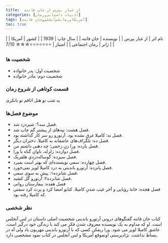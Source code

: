 ```yaml
---
title:  از غبار بپرس از جان فانته
categories: [ادبیات داستانی,رمان]
tags: [آمریکا,رمانلس‌آنجلس,جان فانته]
toc: true
---
```



| نام اثر | از غبار بپرس |
| نویسنده | جان فانته |
| سال چاپ | 1939 |
| کشور | آمریکا |
| ژانر | رمان اجتماعی |
| امتیاز | ⭐⭐⭐⭐⭐⭐⭐☆☆☆ 7/10 |


### شخصیت ها
- شخصیت اول: پدر خانواده
- شخصیت دوم: مادر خانواده


### قسمت کوتاهی از شروع رمان

یه شب تو هتل اتاقم تو بانکری


### موضوع فصل‌ها

- فصل سه؟: شیردزد شد.
- فصل هشت: تپه‌های از پیشتر گم چاپ شد.
- فصل نه: کامیلا غرق نشده بود. آرتورو رو سر کار گذاشته بود.
- فصل ده: تلگراف‌های عاشقانه به کامیلا. 
دختران دیگر.
- فصل یازده: ورا زنِ زخمی؛ چه دهنی داشتم من.
- فصل دوازده: زلزله، تاوانِ گناه با ورا.
- فصل سیزده: گوساله‌دزدیِ هلفریک.
- فصل چهارده: سمی نویسنده‌ای که بهتر است بمیرد.
- فصل پانزده: آرتورو باندینی به درد کامیلا لوپز نمی‌خورد.
- فصل شانزده۱: پیش به سوی سمی.
- فصل شانزده۲: آرتورو گل کشید.
- فصل هفده: بیمارستان روانی
- فصل هجده: خانهٔ رؤیایی و آخر غیب شدنِ کامیلا.
کتابو امضا کرد و پرت کرد سمتی که کامیلا رفته بود. 

### نظر شخصی

کناب جان فانته گفتگوهای درونی آرتورو باندینی شخصیت اصلی داستان در لس آنجلس است. او که مداوم به یک نویسنده معروف شدن فکر می کند با زندگی خود درگیر است. عاشق کامیلا لوپز می شود. 
ورا ریفکن کسی که با آرتورو باندینی مهربون باد ولی آه در بساط نداشت. 
نژادپرستی اونموقع آمریکا و لس آنجلس در کتاب نمود مشخصی دارد. 

